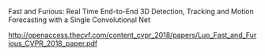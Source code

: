 Fast and Furious: Real Time End-to-End 3D Detection, Tracking and Motion
Forecasting with a Single Convolutional Net


http://openaccess.thecvf.com/content_cvpr_2018/papers/Luo_Fast_and_Furious_CVPR_2018_paper.pdf

